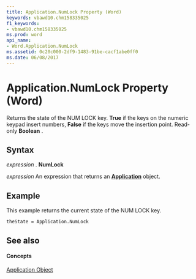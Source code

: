 ```yaml
---
title: Application.NumLock Property (Word)
keywords: vbawd10.chm158335025
f1_keywords:
- vbawd10.chm158335025
ms.prod: word
api_name:
- Word.Application.NumLock
ms.assetid: 0c20c000-2df9-1483-91be-cacf1abe0ff0
ms.date: 06/08/2017
---
```



# Application.NumLock Property (Word)

Returns the state of the NUM LOCK key.  **True** if the keys on the numeric keypad insert numbers, **False** if the keys move the insertion point. Read-only **Boolean** .


## Syntax

 _expression_ . **NumLock**

 _expression_ An expression that returns an **[Application](application-object-word.md)** object.


## Example

This example returns the current state of the NUM LOCK key.


```
theState = Application.NumLock
```


## See also


#### Concepts


[Application Object](application-object-word.md)

